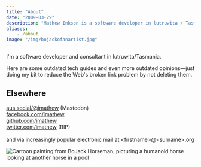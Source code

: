 ```yaml
---
title: "About"
date: "2009-03-29"
description: "Mathew Inkson is a software developer in lutruwita / Tasmania."
aliases:
    - /about
image: "/img/bojackofanartist.jpg"
---
```


I'm a software developer and consultant in lutruwita/Tasmania.

Here are some outdated tech guides and even more outdated opinions&mdash;just doing my bit to reduce the Web's broken link problem by not deleting them.

## Elsewhere

<a rel="me noopener" href="https://aus.social/@imathew" title="Mastodon" target="_blank">aus.social/@imathew</a> (Mastodon)<br>
<a rel="me noopener" href="https://www.facebook.com/imathew" title="Facebook" target="_blank">facebook.com/imathew</a><br>
<a rel="me noopener" href="https://github.com/imathew" title="Github" target="_blank">github.com/imathew</a><br>
<a rel="me noopener" href="https://twitter.com/imathew" title="Twitter" target="_blank"><del>twitter.com/imathew</del></a> (RIP)<br><br>
and via increasingly popular electronic mail at &lt;firstname&gt;@&lt;surname&gt;.org
<br>

![Cartoon painting from BoJack Horseman, picturing a humanoid horse looking at another horse in a pool](/img/bojackofanartist.jpg)
